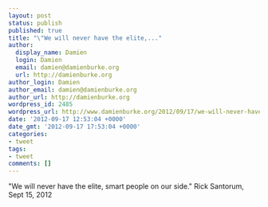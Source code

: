```yaml
---
layout: post
status: publish
published: true
title: "\"We will never have the elite,..."
author:
  display_name: Damien
  login: Damien
  email: damien@damienburke.org
  url: http://damienburke.org
author_login: Damien
author_email: damien@damienburke.org
author_url: http://damienburke.org
wordpress_id: 2485
wordpress_url: http://www.damienburke.org/2012/09/17/we-will-never-have-the-elite/
date: '2012-09-17 12:53:04 +0000'
date_gmt: '2012-09-17 17:53:04 +0000'
categories:
- tweet
tags:
- tweet
comments: []
---
```

<p>"We will never have the elite, smart people on our side." Rick Santorum, Sept 15, 2012</p>
